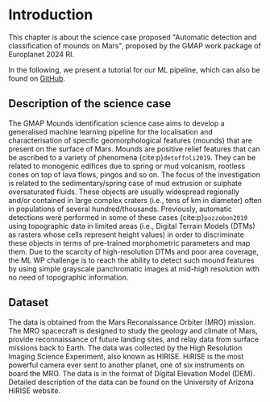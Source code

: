 # Introduction

This chapter is about the science case proposed "Automatic detection and classification of mounds on Mars", proposed by the GMAP work package of Europlanet 2024 RI.

In the following, we present a tutorial for our ML pipeline, which can also be found on [GitHub](https://github.com/epn-ml/Workshop-GMAP).

## Description of the science case

The GMAP Mounds identification science case aims to develop a generalised machine learning pipeline for the localisation and characterisation of specific geomorphological features (mounds) that are present on the surface of Mars. Mounds are positive relief features that can be ascribed to a variety of phenomena {cite:p}`detoffoli2019`. They can be related to monogenic edifices due to spring or mud volcanism, rootless cones on top of lava flows, pingos and so on. The focus of the investigation is related to the sedimentary/spring case of mud extrusion or sulphate oversaturated fluids. These objects are usually widespread regionally and/or contained in large complex craters (i.e., tens of km in diameter) often in populations of several hundred/thousands. Previously, automatic detections were performed in some of these cases {cite:p}`pozzobon2019` using topographic data in limited areas (i.e., Digital Terrain Models (DTMs) as rasters whose cells represent height values) in order to discriminate these objects in terms of pre-trained morphometric parameters and map them. Due to the scarcity of high-resolution DTMs and poor area coverage, the ML WP challenge is to reach the ability to detect such mound features by using simple grayscale panchromatic images at mid-high resolution with no need of topographic information.


## Dataset

The data is obtained from the Mars Reconaissance Orbiter (MRO) mission. The MRO spacecraft is designed to study the geology and climate of Mars, provide reconnaissance of future landing sites, and relay data from surface missions back to Earth. The data was collected by the High Resolution Imaging Science Experiment, also known as HIRISE. HiRISE is the most powerful camera ever sent to another planet, one of six instruments on board the MRO. The data is in the format of Digital Elevation Model (DEM). Detailed description of the data can be found on the University of Arizona HiRISE website.



